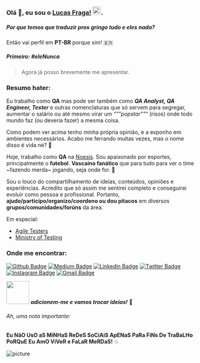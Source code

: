 ### Olá :octopus:, eu sou o [Lucas Fraga!](https://github.com/uLucasFraga?tab=repositories) <img src="https://github.com/TheDudeThatCode/TheDudeThatCode/blob/master/Assets/Hi.gif" width="22px">.

##### Por que temos que traduzir pros gringo tudo e eles nada?
Então vai perfil em **PT-BR** porque sim! 🇧🇷 


##### Primeiro: **#eleNunca**
> Agora já posso brevemente me apresentar.


### Resumo hater:

Eu trabalho como **QA** mas pode ser também como **_QA Analyst, QA Engineer, Tester_** e outras nomenclaturas que só servem para segregar, aumentar o salário ou até mesmo virar um _"""popstar"""_ (risos) onde todo mundo faz (ou deveria fazer) a mesma coisa.

Como podem ver acima tenho minha própria opinião, e a exponho em ambientes necessários. Acabo me ferrando muitas vezes, mas o nome disso é vida né? :heartbeat:

Hoje, trabalho como **QA** na [Noesis](https://www.noesis.pt/).
Sou apaixonado por esportes, principalmente o **futebol**.
**Vascaíno fanático** que para tudo para ver o time ~fazendo merda~ jogando, seja onde for. :anger:

Sou o louco do compartilhamento de ideias, conteúdos, opiniões e experiências.
Acredito que só assim me sentirei completo e conseguirei evoluir como pessoa e profissional.
Portanto, **ajudo/participo/organizo/coordeno ou dou pitacos** em diversos **grupos/comunidades/forúns** da área.

Em especial:

- [Agile Testers](https://agiletesters.github.io/)
- [Ministry of Testing](https://www.ministryoftesting.com/)

### Onde me encontrar:
[![Github Badge](https://img.shields.io/badge/-@ulucasfraga-000000?style=flat&labelColor=000000&logo=Github&link=https://github.com/ulucasfraga)](https://github.com/ulucasfraga)
[![Medium Badge](https://img.shields.io/badge/-@lucasfraga-000000?style=flat&labelColor=000000&logo=Medium&link=https://medium.com/@lucasfraga)](https://medium.com/@lucasfraga)
[![Linkedin Badge](https://img.shields.io/badge/-ulucasfraga-blue?style=flat&logo=Linkedin&logoColor=white&link=https://www.linkedin.com/in/ulucasfraga/)](https://www.linkedin.com/in/ulucasfraga/)
[![Twitter Badge](https://img.shields.io/badge/-@ulucasfraga-1ca0f1?style=flat&labelColor=1ca0f1&logo=twitter&logoColor=white&link=https://twitter.com/ulucasfraga)](https://twitter.com/ulucasfraga)
[![Instagram Badge](https://img.shields.io/badge/-@lucasfraga-purple?style=flat&logo=instagram&logoColor=white&link=https://instagram.com/lucasfraga/)](https://instagram.com/lucasfraga)
[![Gmail Badge](https://img.shields.io/badge/-lucass.fragaa-c14438?style=flat&logo=Gmail&logoColor=white&link=mailto:lucass.fragaa@gmail.com)](mailto:lucass.fragaa@gmail.com)
<br />


<img src="https://media.giphy.com/media/LnQjpWaON8nhr21vNW/giphy.gif" width="60"> <em><b>adicionem-me e vamos trocar ideías!</b></em> :brown_heart:

###### Ah, uma nota importante:
**Eu NãO UsO aS MiNHaS ReDeS SoCiAiS ApENaS PaRa FiNs De TraBaLHo PoRQuE Eu AmO ViVeR e FaLaR MeRDaS!** :boom:


![picture](https://raw.githubusercontent.com/saadeghi/saadeghi/master/dino.gif)
<br />
<br />
